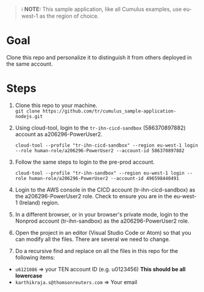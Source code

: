 > :information_source:  **NOTE:**  This sample application, like all Cumulus examples, use eu-west-1 as the region of choice.

# Goal
Clone this repo and personalize it to distinguish it from others deployed in the same account.

# Steps
1. Clone this repo to your machine.  
`git clone https://github.com/tr/cumulus_sample-application-nodejs.git`

1. Using cloud-tool, login to the `tr-ihn-cicd-sandbox` (586370897882) account as a206296-PowerUser2.
    ```shell
    cloud-tool --profile "tr-ihn-cicd-sandbox" --region eu-west-1 login --role human-role/a206296-PowerUser2 --account-id 586370897882
    ```

1. Follow the same steps to login to the pre-prod account.
    ```shell
    cloud-tool --profile "tr-ihn-sandbox" --region eu-west-1 login --role human-role/a206296-PowerUser2 --account-id 496598440491
    ```


1. Login to the AWS console in the CICD account (tr-ihn-cicd-sandbox) as the a206296-PowerUser2 role.  Check to ensure you are in the eu-west-1 (Ireland) region.
1. In a different browser, or in your browser's private mode, login to the Nonprod account (tr-ihn-sandbox) as the a206296-PowerUser2 role.
1. Open the project in an editor (Visual Studio Code or Atom) so that you can modify all the files.  There are several we need to change.
1. Do a recursive find and replace on all the files in this repo for the following items:
  * `u6121086` => your TEN account ID (e.g. u0123456)  **This should be all lowercase**
  * `karthikraja.s@thomsonreuters.com` => Your email
